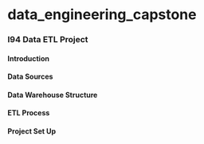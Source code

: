 # data_engineering_capstone

### I94 Data ETL Project

#### Introduction

#### Data Sources


#### Data Warehouse Structure 


#### ETL Process 


#### Project Set Up

